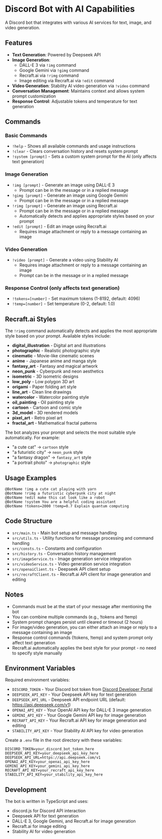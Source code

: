 # Discord Bot with AI Capabilities

A Discord bot that integrates with various AI services for text, image, and video generation.

## Features

- **Text Generation**: Powered by Deepseek API
- **Image Generation**:
  - DALL-E 3 via `!img` command
  - Google Gemini via `!gimg` command
  - Recraft.ai via `!rimg` command
  - Image editing via Recraft.ai via `!edit` command
- **Video Generation**: Stability AI video generation via `!video` command
- **Conversation Management**: Maintains context and allows system prompt customization
- **Response Control**: Adjustable tokens and temperature for text generation

## Commands

### Basic Commands

- `!help` - Shows all available commands and usage instructions
- `!clear` - Clears conversation history and resets system prompt
- `!system [prompt]` - Sets a custom system prompt for the AI (only affects text generation)

### Image Generation

- `!img [prompt]` - Generate an image using DALL-E 3
  - Prompt can be in the message or in a replied message
- `!gimg [prompt]` - Generate an image using Google Gemini
  - Prompt can be in the message or in a replied message
- `!rimg [prompt]` - Generate an image using Recraft.ai
  - Prompt can be in the message or in a replied message
  - Automatically detects and applies appropriate styles based on your prompt
- `!edit [prompt]` - Edit an image using Recraft.ai
  - Requires image attachment or reply to a message containing an image

### Video Generation

- `!video [prompt]` - Generate a video using Stability AI
  - Requires image attachment or reply to a message containing an image
  - Prompt can be in the message or in a replied message

### Response Control (only affects text generation)

- `!tokens=[number]` - Set maximum tokens (1-8192, default: 4096)
- `!temp=[number]` - Set temperature (0-2, default: 1.0)

## Recraft.ai Styles

The `!rimg` command automatically detects and applies the most appropriate style based on your prompt. Available styles include:

- **digital_illustration** - Digital art and illustrations
- **photographic** - Realistic photographic style
- **cinematic** - Movie-like cinematic scenes
- **anime** - Japanese anime and manga style
- **fantasy_art** - Fantasy and magical artwork
- **neon_punk** - Cyberpunk and neon aesthetics
- **isometric** - 3D isometric designs
- **low_poly** - Low polygon 3D art
- **origami** - Paper folding art style
- **line_art** - Clean line drawings
- **watercolor** - Watercolor painting style
- **oil_painting** - Oil painting style
- **cartoon** - Cartoon and comic style
- **3d_model** - 3D rendered models
- **pixel_art** - Retro pixel art
- **fractal_art** - Mathematical fractal patterns

The bot analyzes your prompt and selects the most suitable style automatically. For example:

- "a cute cat" → `cartoon` style
- "a futuristic city" → `neon_punk` style
- "a fantasy dragon" → `fantasy_art` style
- "a portrait photo" → `photographic` style

## Usage Examples

```
@BotName !img a cute cat playing with yarn
@BotName !rimg a futuristic cyberpunk city at night
@BotName !edit make this cat look like a robot
@BotName !system You are a helpful coding assistant
@BotName !tokens=2000 !temp=0.7 Explain quantum computing
```

## Code Structure

- `src/main.ts` - Main bot setup and message handling
- `src/utils.ts` - Utility functions for message processing and command handling
- `src/consts.ts` - Constants and configuration
- `src/history.ts` - Conversation history management
- `src/imageService.ts` - Image generation service integration
- `src/videoService.ts` - Video generation service integration
- `src/openaiClient.ts` - Deepseek API client setup
- `src/recraftClient.ts` - Recraft.ai API client for image generation and editing

## Notes

- Commands must be at the start of your message after mentioning the bot
- You can combine multiple commands (e.g., !tokens and !temp)
- System prompt changes persist until cleared or timeout (2 hours)
- For image/video generation, you can either attach an image or reply to a message containing an image
- Response control commands (!tokens, !temp) and system prompt only affect text generation
- Recraft.ai automatically applies the best style for your prompt - no need to specify style manually

## Environment Variables

Required environment variables:

- `DISCORD_TOKEN` - Your Discord bot token from [Discord Developer Portal](https://discord.com/developers/applications)
- `DEEPSEEK_API_KEY` - Your Deepseek API key for text generation
- `DEEPSEEK_API_URL` - Deepseek API endpoint URL (default: https://api.deepseek.com/v1)
- `OPENAI_API_KEY` - Your OpenAI API key for DALL-E 3 image generation
- `GEMINI_API_KEY` - Your Google Gemini API key for image generation
- `RECRAFT_API_KEY` - Your Recraft.ai API key for image generation and editing
- `STABILITY_API_KEY` - Your Stability AI API key for video generation

Create a `.env` file in the root directory with these variables:

```env
DISCORD_TOKEN=your_discord_bot_token_here
DEEPSEEK_API_KEY=your_deepseek_api_key_here
DEEPSEEK_API_URL=https://api.deepseek.com/v1
OPENAI_API_KEY=your_openai_api_key_here
GEMINI_API_KEY=your_gemini_api_key_here
RECRAFT_API_KEY=your_recraft_api_key_here
STABILITY_API_KEY=your_stability_api_key_here
```

## Development

The bot is written in TypeScript and uses:

- discord.js for Discord API interaction
- Deepseek API for text generation
- DALL-E 3, Google Gemini, and Recraft.ai for image generation
- Recraft.ai for image editing
- Stability AI for video generation
